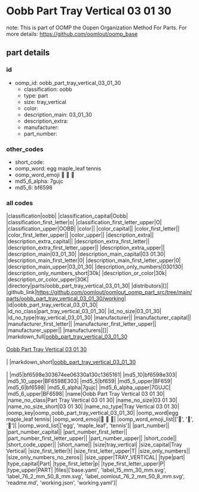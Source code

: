 # Oobb Part Tray Vertical 03 01 30  

note: This is part of OOMP the Oopen Organization Method For Parts. For more details: https://github.com/oomlout/oomp_base

##  part details





### id
* oomp_id: oobb_part_tray_vertical_03_01_30
  * classification: oobb
  * type: part
  * size: tray_vertical
  * color: 
  * description_main: 03_01_30
  * description_extra: 
  * manufacturer: 
  * part_number: 

### other_codes
* short_code: 
* oomp_word: egg maple_leaf tennis
* oomp_word_emoji :egg: :maple_leaf: :tennis:
* md5_6_alpha: 7gujc
* md5_6: bf6598

### all codes 
|classification|oobb|
|classification_capital|Oobb|
|classification_first_letter|o|
|classification_first_letter_upper|O|
|classification_upper|OOBB|
|color||
|color_capital||
|color_first_letter||
|color_first_letter_upper||
|color_upper||
|description_extra||
|description_extra_capital||
|description_extra_first_letter||
|description_extra_first_letter_upper||
|description_extra_upper||
|description_main|03_01_30|
|description_main_capital|03 01.30|
|description_main_first_letter|0|
|description_main_first_letter_upper|0|
|description_main_upper|03_01_30|
|description_only_numbers|030130|
|description_only_numbers_short|30k|
|description_or_color|30k|
|description_or_color_upper|30K|
|directory|parts/oobb_part_tray_vertical_03_01_30|
|distributors|[]|
|github_link|https://github.com/oomlout/oomlout_oomp_part_src/tree/main/parts/oobb_part_tray_vertical_03_01_30/working|
|id|oobb_part_tray_vertical_03_01_30|
|id_no_class|part_tray_vertical_03_01_30|
|id_no_size|03_01_30|
|id_no_type|tray_vertical_03_01_30|
|manufacturer||
|manufacturer_capital||
|manufacturer_first_letter||
|manufacturer_first_letter_upper||
|manufacturer_upper||
|manufacturers|[]|
|markdown_full|[oobb_part_tray_vertical_03_01_30](https://github.com/oomlout/oomlout_oomp_part_src/tree/main/parts/oobb_part_tray_vertical_03_01_30/working)<br>[](https://github.com/oomlout/oomlout_oomp_part_src/tree/main/parts/oobb_part_tray_vertical_03_01_30/working)<br>[Oobb Part Tray Vertical 03 01 30](https://github.com/oomlout/oomlout_oomp_part_src/tree/main/parts/oobb_part_tray_vertical_03_01_30/working)<br><br>|
|markdown_short|[oobb_part_tray_vertical_03_01_30](https://github.com/oomlout/oomlout_oomp_part_src/tree/main/parts/oobb_part_tray_vertical_03_01_30/working)<br><br>|
|md5|bf6598e303674ee06330a130c1365161|
|md5_10|bf6598e303|
|md5_10_upper|BF6598E303|
|md5_5|bf659|
|md5_5_upper|BF659|
|md5_6|bf6598|
|md5_6_alpha|7gujc|
|md5_6_alpha_upper|7GUJC|
|md5_6_upper|BF6598|
|name|Oobb Part Tray Vertical 03 01 30|
|name_no_class|Part Tray Vertical 03 01 30|
|name_no_size|03 01 30|
|name_no_size_short|03 01 30|
|name_no_type|Tray Vertical 03 01 30|
|oomp_key|oomp_oobb_part_tray_vertical_03_01_30|
|oomp_word|egg maple_leaf tennis|
|oomp_word_emoji|:egg: :maple_leaf: :tennis:|
|oomp_word_emoji_list|[':egg:', ':maple_leaf:', ':tennis:']|
|oomp_word_list|['egg', 'maple_leaf', 'tennis']|
|part_number||
|part_number_capital||
|part_number_first_letter||
|part_number_first_letter_upper||
|part_number_upper||
|short_code||
|short_code_upper||
|short_name||
|size|tray_vertical|
|size_capital|Tray Vertical|
|size_first_letter|t|
|size_first_letter_upper|T|
|size_only_numbers||
|size_only_numbers_no_zeros||
|size_upper|TRAY_VERTICAL|
|type|part|
|type_capital|Part|
|type_first_letter|p|
|type_first_letter_upper|P|
|type_upper|PART|
|files|['base.yaml', 'label_15_mm_30_mm.svg', 'label_76_2_mm_50_8_mm.svg', 'label_oomlout_76_2_mm_50_8_mm.svg', 'readme.md', 'working.json', 'working.yaml']|
